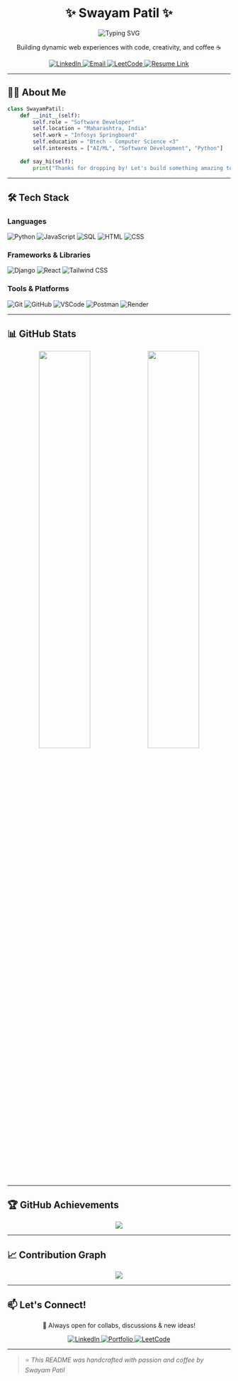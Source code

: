 
<div align="center">
  
# ✨ Swayam Patil ✨

<img src="https://readme-typing-svg.herokuapp.com?font=Fira+Code&size=24&duration=3000&pause=1000&color=4B69F7&center=true&vCenter=true&width=435&lines=Full+Stack+Developer;AI+%26+ML+Enthusiast;Problem+Solver;Django+%26+React+Expert" alt="Typing SVG" />

<p>Building dynamic web experiences with code, creativity, and coffee ☕</p>

<a href="https://www.linkedin.com/in/swayampatil" target="_blank">
  <img src="https://img.shields.io/badge/LinkedIn-0077B5?style=for-the-badge&logo=linkedin&logoColor=white" alt="LinkedIn"/>
</a>
<a href="mailto:patilswayam96@gmail.com">
  <img src="https://img.shields.io/badge/Email-D14836?style=for-the-badge&logo=gmail&logoColor=white" alt="Email"/>
</a>
<a href="https://leetcode.com/swayamP">
  <img src="https://img.shields.io/badge/LeetCode-FFA116?style=for-the-badge&logo=leetcode&logoColor=white" alt="LeetCode"/>
</a>
<a href="https://drive.google.com/file/d/1P1EvdPLFmHG16GUYRoAI6XvwXH_ZdRf8/view" target="_blank">
  <img src="https://img.shields.io/badge/View_Resume-0A66C2?style=for-the-badge&logo=googledrive&logoColor=white" alt="Resume Link"/>
</a>

</div>

---

## 👨‍💻 About Me

```python
class SwayamPatil:
    def __init__(self):
        self.role = "Software Developer"
        self.location = "Maharashtra, India"
        self.work = "Infosys Springboard"
        self.education = "Btech - Computer Science <3"
        self.interests = ["AI/ML", "Software Development", "Python"]
    
    def say_hi(self):
        print("Thanks for dropping by! Let's build something amazing together!")
````

---

## 🛠️ Tech Stack

### Languages

![Python](https://img.shields.io/badge/Python-3776AB?style=for-the-badge\&logo=python\&logoColor=white)
![JavaScript](https://img.shields.io/badge/JavaScript-F7DF1E?style=for-the-badge\&logo=javascript\&logoColor=black)
![SQL](https://img.shields.io/badge/SQL-003B57?style=for-the-badge\&logo=sqlite\&logoColor=white)
![HTML](https://img.shields.io/badge/HTML-E34F26?style=for-the-badge\&logo=html5\&logoColor=white)
![CSS](https://img.shields.io/badge/CSS-1572B6?style=for-the-badge\&logo=css3\&logoColor=white)

### Frameworks & Libraries

![Django](https://img.shields.io/badge/Django-092E20?style=for-the-badge\&logo=django\&logoColor=white)
![React](https://img.shields.io/badge/React-20232A?style=for-the-badge\&logo=react\&logoColor=61DAFB)
![Tailwind CSS](https://img.shields.io/badge/Tailwind-38B2AC?style=for-the-badge\&logo=tailwind-css\&logoColor=white)

### Tools & Platforms

![Git](https://img.shields.io/badge/Git-F05032?style=for-the-badge\&logo=git\&logoColor=white)
![GitHub](https://img.shields.io/badge/GitHub-181717?style=for-the-badge\&logo=github\&logoColor=white)
![VSCode](https://img.shields.io/badge/VS%20Code-007ACC?style=for-the-badge\&logo=visual-studio-code\&logoColor=white)
![Postman](https://img.shields.io/badge/Postman-FF6C37?style=for-the-badge\&logo=postman\&logoColor=white)
![Render](https://img.shields.io/badge/Render-46E3B7?style=for-the-badge\&logo=render\&logoColor=black)

---

## 📊 GitHub Stats

<div align="center">
  <img src="https://github-readme-stats.vercel.app/api?username=Swayam26262&show_icons=true&theme=tokyonight&hide_border=false&count_private=true" width="48%" />
  <img src="https://github-readme-streak-stats.herokuapp.com/?user=Swayam26262&theme=tokyonight&hide_border=false" width="48%" />
</div>

---

## 🏆 GitHub Achievements

<div align="center">
  <img src="https://github-profile-trophy.vercel.app/?username=Swayam26262&theme=monokai&no-frame=true&margin-w=15" />
</div>

---

## 📈 Contribution Graph

<div align="center">
  <img src="https://github-readme-activity-graph.vercel.app/graph?username=Swayam26262&theme=tokyo-night&bg_color=0d1117&hide_border=true" />
</div>

---

## 📫 Let's Connect!

<div align="center">
  <p>🚀 Always open for collabs, discussions & new ideas!</p>

  <a href="https://www.linkedin.com/in/swayam-patil-5a5b9721b/" target="_blank">
    <img src="https://img.shields.io/badge/LinkedIn_Profile-0077B5?style=for-the-badge&logo=linkedin&logoColor=white" alt="LinkedIn"/>
  </a>
  <a href="https://swayampatil.vercel.app" target="_blank">
    <img src="https://img.shields.io/badge/Portfolio-000000?style=for-the-badge&logo=vercel&logoColor=white" alt="Portfolio"/>
  </a>
  <a href="https://leetcode.com/SwayamP/" target="_blank">
    <img src="https://img.shields.io/badge/LeetCode_Profile-FFA116?style=for-the-badge&logo=leetcode&logoColor=white" alt="LeetCode"/>
  </a>
</div>

---

> ⭐ *This README was handcrafted with passion and coffee by Swayam Patil*
